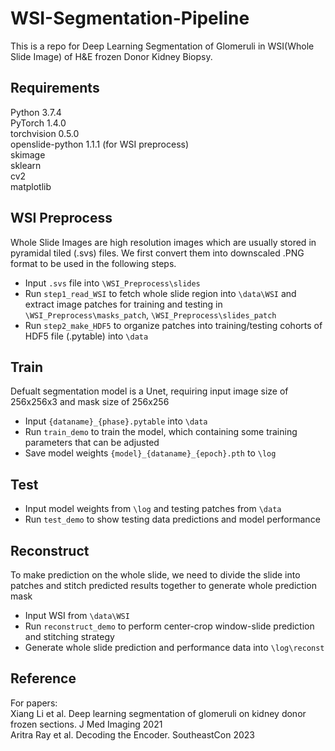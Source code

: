 # WSI-Segmentation-Pipeline
This is a repo for Deep Learning Segmentation of Glomeruli in WSI(Whole Slide Image) of H&E frozen Donor Kidney Biopsy.
## Requirements
Python 3.7.4 <br>
PyTorch 1.4.0<br>
torchvision 0.5.0<br>
openslide-python 1.1.1 (for WSI preprocess)<br> 
skimage<br>
sklearn<br>
cv2<br>
matplotlib<br>

## WSI Preprocess
Whole Slide Images are  high resolution images which are usually stored in pyramidal tiled (.svs) files. We first convert them into downscaled .PNG format to be used in the following steps.<br>
- Input `.svs` file into `\WSI_Preprocess\slides`
- Run `step1_read_WSI` to fetch whole slide region into `\data\WSI` and extract image patches for training and testing in `\WSI_Preprocess\masks_patch`, `\WSI_Preprocess\slides_patch`
- Run `step2_make_HDF5` to organize patches into training/testing cohorts of HDF5 file (.pytable) into `\data`  

## Train
Defualt segmentation model is a Unet, requiring input image size of 256x256x3 and mask size of 256x256  
- Input `{dataname}_{phase}.pytable` into `\data`
- Run `train_demo` to train the model, which containing some training parameters that can be adjusted
- Save model weights `{model}_{dataname}_{epoch}.pth` to `\log` 
## Test
- Input model weights from `\log` and testing patches from `\data`
- Run `test_demo` to show testing data predictions and model performance 
## Reconstruct
To make prediction on the whole slide, we need to divide the slide into patches and stitch predicted results together to generate whole prediction mask 
- Input WSI from `\data\WSI`
- Run `reconstruct_demo` to perform center-crop window-slide prediction and stitching strategy 
- Generate whole slide prediction and performance data into `\log\reconst`

## Reference
For papers:<br>
Xiang Li et al. Deep learning segmentation of glomeruli on kidney donor frozen sections. J Med Imaging 2021 <br>
Aritra Ray et al. Decoding the Encoder. SoutheastCon 2023  
   
